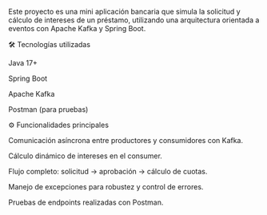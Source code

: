 Este proyecto es una mini aplicación bancaria que simula la solicitud y cálculo de intereses de un préstamo, utilizando una arquitectura orientada a eventos con Apache Kafka y Spring Boot.

🛠️ Tecnologías utilizadas

Java 17+

Spring Boot

Apache Kafka

Postman (para pruebas)

⚙️ Funcionalidades principales

Comunicación asíncrona entre productores y consumidores con Kafka.

Cálculo dinámico de intereses en el consumer.

Flujo completo: solicitud → aprobación → cálculo de cuotas.

Manejo de excepciones para robustez y control de errores.

Pruebas de endpoints realizadas con Postman.
